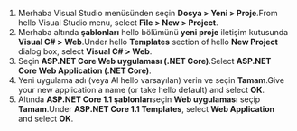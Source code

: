1. <span data-ttu-id="0411a-101">Merhaba Visual Studio menüsünden seçin **Dosya > Yeni > Proje**.</span><span class="sxs-lookup"><span data-stu-id="0411a-101">From hello Visual Studio menu, select **File > New > Project**.</span></span>
2. <span data-ttu-id="0411a-102">Merhaba altında **şablonları** hello bölümünü **yeni proje** iletişim kutusunda **Visual C# > Web**.</span><span class="sxs-lookup"><span data-stu-id="0411a-102">Under hello **Templates** section of hello **New Project** dialog box, select **Visual C# > Web**.</span></span>
3. <span data-ttu-id="0411a-103">Seçin **ASP.NET Core Web uygulaması (.NET Core)**.</span><span class="sxs-lookup"><span data-stu-id="0411a-103">Select **ASP.NET Core Web Application (.NET Core)**.</span></span>
4. <span data-ttu-id="0411a-104">Yeni uygulama adı (veya Al hello varsayılan) verin ve seçin **Tamam**.</span><span class="sxs-lookup"><span data-stu-id="0411a-104">Give your new application a name (or take hello default) and select **OK**.</span></span>
5. <span data-ttu-id="0411a-105">Altında **ASP.NET Core 1.1 şablonları**seçin **Web uygulaması** seçip **Tamam**.</span><span class="sxs-lookup"><span data-stu-id="0411a-105">Under **ASP.NET Core 1.1 Templates**, select **Web Application** and select **OK**.</span></span>

